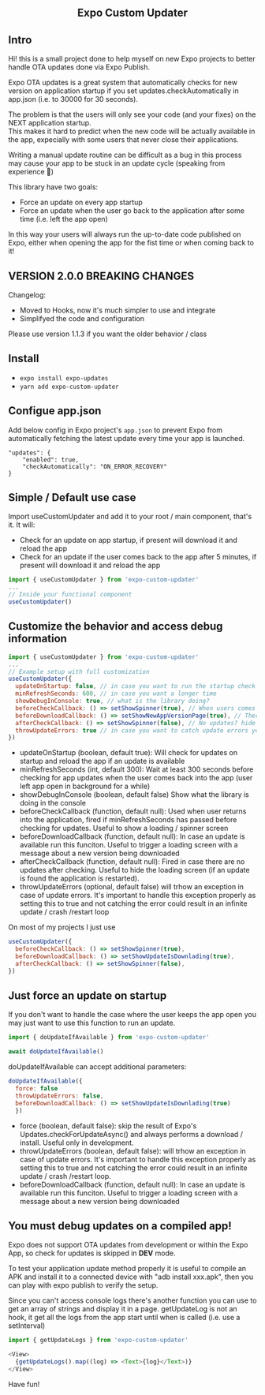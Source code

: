 <h2 align="center">Expo Custom Updater</h2>

## Intro

Hi! this is a small project done to help myself on new Expo projects to better handle OTA updates done via Expo Publish.  

Expo OTA updates is a great system that automatically checks for new version on application startup if you set updates.checkAutomatically in app.json (i.e. to 30000 for 30 seconds).
  
The problem is that the users will only see your code (and your fixes) on the NEXT application startup.  
This makes it hard to predict when the new code will be actually available in the app, expecially with some users that never close their applications.  
  
Writing a manual update routine can be difficult as a bug in this process may cause your app to be stuck in an update cycle (speaking from experience 🤣) 

This library have two goals:
* Force an update on every app startup
* Force an update when the user go back to the application after some time (i.e. left the app open)

In this way your users will always run the up-to-date code published on Expo, either when opening the app for the fist time or when coming back to it!

## VERSION 2.0.0 BREAKING CHANGES
Changelog:
* Moved to Hooks, now it's much simpler to use and integrate
* Simplifyed the code and configuration

Please use version 1.1.3 if you want the older behavior / class

## Install
* `expo install expo-updates`
* `yarn add expo-custom-updater`

## Configue app.json

Add below config in Expo project's `app.json` to prevent Expo from automatically fetching the latest update every time your app is launched.

```
"updates": {
    "enabled": true,
    "checkAutomatically": "ON_ERROR_RECOVERY"
}
```

## Simple / Default use case

Import useCustomUpdater and add it to your root / main component, that's it.
It will:
* Check for an update on app startup, if present will download it and reload the app
* Check for an update if the user comes back to the app after 5 minutes, if present will download it and reload the app

```JavaScript
import { useCustomUpdater } from 'expo-custom-updater'
...
// Inside your functional component
useCustomUpdater()


```
## Customize the behavior and access debug information

```JavaScript
import { useCustomUpdater } from 'expo-custom-updater'
...
// Example setup with full customization
useCustomUpdater({
  updateOnStartup: false, // in case you want to run the startup check manually, see below
  minRefreshSeconds: 600, // in case you want a longer time
  showDebugInConsole: true, // what is the library doing?
  beforeCheckCallback: () => setShowSpinner(true), // When users comes back to the app after some time I want to show a spinner while checking for updates
  beforeDownloadCallback: () => setShowNewAppVersionPage(true), // There's a new update! show the user some info while he waits, app will be restarted
  afterCheckCallback: () => setShowSpinner(false), // No updates? hide the spinner
  throwUpdateErrors: true // in case you want to catch update errors yourself
})
```
* updateOnStartup (boolean, default true): Will check for updates on startup and reload the app if an update is available
* minRefreshSeconds (int, default 300): Wait at least 300 seconds before checking for app updates when the user comes back into the app (user left app open in background for a while)
* showDebugInConsole (boolean, default false) Show what the library is doing in the console
* beforeCheckCallback (function, default null): Used when user returns into the application, fired if minRefreshSeconds has passed before checking for updates. Useful to show a loading / spinner screen
* beforeDownloadCallback (function, default null): In case an update is available run this funciton. Useful to trigger a loading screen with a message about a new version being downloaded
* afterCheckCallback (function, default null): Fired in case there are no updates after checking. Useful to hide the loading screen (if an update is found the application is restarted).
* throwUpdateErrors (optional, default false) will trhow an exception in case of update errors. It's important to handle this exception properly as setting this to true and not catching the error could result in an infinite update / crash /restart loop

On most of my projects I just use 
```JavaScript
useCustomUpdater({
  beforeCheckCallback: () => setShowSpinner(true),
  beforeDownloadCallback: () => setShowUpdateIsDownlading(true),
  afterCheckCallback: () => setShowSpinner(false),
})
```

## Just force an update on startup

If you don't want to handle the case where the user keeps the app open you may just want to use this function to run an update.

```JavaScript
import { doUpdateIfAvailable } from 'expo-custom-updater'

await doUpdateIfAvailable()

```
doUpdateIfAvailable can accept additional parameters:

```JavaScript
doUpdateIfAvailable({
  force: false
  throwUpdateErrors: false,
  beforeDownloadCallback: () => setShowUpdateIsDownlading(true)
  })
```

* force (boolean, default false): skip the result of Expo's Updates.checkForUpdateAsync() and always performs a download / install. Useful only in development.
* throwUpdateErrors (boolean, default false): will trhow an exception in case of update errors. It's important to handle this exception properly as setting this to true and not catching the error could result in an infinite update / crash /restart loop.
* beforeDownloadCallback (function, default null): In case an update is available run this funciton. Useful to trigger a loading screen with a message about a new version being downloaded

## You must debug updates on a compiled app!
Expo does not support OTA updates from development or within the Expo App, so check for updates is skipped in __DEV__ mode.

To test your application update method properly it is useful to compile an APK and install it to a connected device with "adb install xxx.apk", then you can play with expo publish to verify the setup.

Since you can't access console logs there's another function you can use to get an array of strings and display it in a page.
getUpdateLog is not an hook, it get all the logs from the app start until when is called (i.e. use a setInterval)

```JavaScript
import { getUpdateLogs } from 'expo-custom-updater'

<View>
  {getUpdateLogs().map((log) => <Text>{log}</Text>)}
</View>

```

Have fun!
